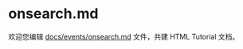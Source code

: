 onsearch.md
===

欢迎您编辑 <a target="__blank" href="https://github.com/jaywcjlove/html-tutorial/blob/main/docs/events/onsearch.md">docs/events/onsearch.md</a> 文件，共建 HTML Tutorial 文档。